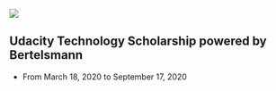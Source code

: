 ![](images/bertels-2nd)
## Udacity Technology Scholarship powered by Bertelsmann
* From March 18, 2020 to September 17, 2020
